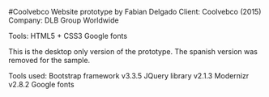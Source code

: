 #Coolvebco Website prototype
by Fabian Delgado
Client: Coolvebco (2015)
Company: DLB Group Worldwide

Tools:
HTML5 + CSS3
Google fonts

This is the desktop only version of the prototype. The spanish version was removed for the sample.

Tools used:
Bootstrap framework v3.3.5
JQuery library v2.1.3
Modernizr v2.8.2
Google fonts

